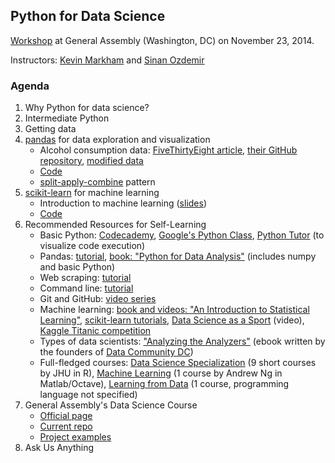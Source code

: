 ## Python for Data Science

[Workshop](https://generalassemb.ly/education/python-for-data-science--2/washington-dc/8603) at General Assembly (Washington, DC) on November 23, 2014.

Instructors: [Kevin Markham](http://www.dataschool.io/about/) and [Sinan Ozdemir](https://generalassemb.ly/instructors/sinan-ozdemir/2644)

### Agenda

1. Why Python for data science?
2. Intermediate Python
3. Getting data
4. [pandas](http://pandas.pydata.org/pandas-docs/stable/index.html) for data exploration and visualization
    * Alcohol consumption data: [FiveThirtyEight article](http://fivethirtyeight.com/datalab/dear-mona-followup-where-do-people-drink-the-most-beer-wine-and-spirits/), [their GitHub repository](https://github.com/fivethirtyeight/data), [modified data](drinks.csv)
    * [Code](pandas.py)
    * [split-apply-combine](http://i.imgur.com/yjNkiwL.png) pattern
5. [scikit-learn](http://scikit-learn.org/stable/) for machine learning
    * Introduction to machine learning ([slides](machine-learning.pdf))
    * [Code](sklearn.py)
6. Recommended Resources for Self-Learning
    * Basic Python: [Codecademy](http://www.codecademy.com/en/tracks/python), [Google's Python Class](https://developers.google.com/edu/python/), [Python Tutor](http://pythontutor.com/) (to visualize code execution)
    * Pandas: [tutorial](http://www.gregreda.com/2013/10/26/intro-to-pandas-data-structures/), [book: "Python for Data Analysis"](http://shop.oreilly.com/product/0636920023784.do) (includes numpy and basic Python)
    * Web scraping: [tutorial](http://www.gregreda.com/2013/03/03/web-scraping-101-with-python/)
    * Command line: [tutorial](http://seankross.com/notes/cli/cli.html)
    * Git and GitHub: [video series](https://www.youtube.com/playlist?list=PL5-da3qGB5IBLMp7LtN8Nc3Efd4hJq0kD)
    * Machine learning: [book and videos: "An Introduction to Statistical Learning"](http://www.dataschool.io/15-hours-of-expert-machine-learning-videos/), [scikit-learn tutorials](http://scikit-learn.org/stable/tutorial/index.html), [Data Science as a Sport](https://www.youtube.com/watch?v=8w4UY66GKcM) (video), [Kaggle Titanic competition](http://www.kaggle.com/c/titanic-gettingStarted)
    * Types of data scientists: ["Analyzing the Analyzers"](http://cdn.oreillystatic.com/oreilly/radarreport/0636920029014/Analyzing_the_Analyzers.pdf) (ebook written by the founders of [Data Community DC](http://datacommunitydc.org/blog/))
    * Full-fledged courses: [Data Science Specialization](https://www.coursera.org/specialization/jhudatascience/1) (9 short courses by JHU in R), [Machine Learning](https://www.coursera.org/course/ml) (1 course by Andrew Ng in Matlab/Octave), [Learning from Data](http://work.caltech.edu/telecourse.html) (1 course, programming language not specified)
7. General Assembly's Data Science Course
    * [Official page](https://generalassemb.ly/education/data-science/washington-dc/)
    * [Current repo](https://github.com/justmarkham/DAT3)
    * [Project examples](https://github.com/justmarkham/DAT-project-examples)
8. Ask Us Anything
